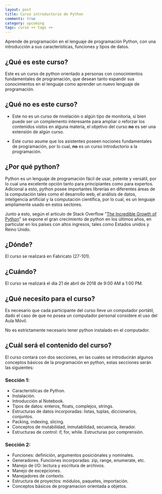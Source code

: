 ```yaml
---
layout: post
title: Curso introductorio de Python
comments: true
category: upcoming
tags: curso <+ tags +>
---
```

Aprende de programación en el lenguaje de programación Python, con una
introducción a sus características, funciones y tipos de datos.

## ¿Qué es este curso?
Este es un curso de python orientado a personas con conocimientos fundamentales
de programación, que desean tanto expandir sus conocimientos en el lenguaje como
aprender un nuevo lenguaje de programación.

## ¿Qué **no** es este curso?
  * Este no es un curso de nivelación o algún tipo de monitoria, si bien
  puede  ser un complemento interesante para ampliar o reforzar los
  contenidos vistos en alguna materia, el objetivo del curso **no** es
  ser una extensión de algún curso.

  * Este curso asume que los asistentes poseen nociones fundamentales de
  programación, por lo cual, **no** es un curso introductorio a la
  programación.

## ¿Por qué python?
Python es un lenguaje de programación fácil de usar, potente y versátil, por lo
cual una excelente opción tanto para principiantes como para expertos. Adicional
a esto, python posee importantes librerías en diferentes áreas de la computación
tales como el desarrollo web, el análisis de datos, inteligencia artificial
y la computación científica, por lo cual, es un lenguaje ampliamente usado
en estos sectores.

Junto a esto, según el articulo de Stack Overflow "[The Incredible Growth of Python](https://stackoverflow.blog/2017/09/06/incredible-growth-python/)"
se expone el gran crecimiento de python en los últimos años, en particular en
los países con altos ingresos, tales como Estados unidos y Reino Unido.

## ¿Dónde?
El curso se realizará en Fabricato (27-101).

## ¿Cuándo?
El curso se realizará el día 21 de abril de 2018 de 9:00 AM a 1:00 PM.

## ¿Qué necesito para el curso?
Es necesario que cada participante del curso lleve un computador portátil,
dado el caso de que no posea un computador personal considere el uso del
Aula Móvil.

No es estrictamente necesario tener python instalado en el computador.

## ¿Cuál será el contenido del curso?
El curso contará con dos secciones, en las cuales se introducirán algunos
conceptos básicos de la programación en python, estas secciones serán las
siguientes:
### Sección 1:
  * Características de Python.
  * Instalación.
  * Introducción al Notebook.
  * Tipos de datos: enteros, floats, complejos, strings.
  * Estructuras de datos incorporadas: listas, tuplas, diccionarios, conjuntos.
  * Packing, indexing, slicing.
  * Conceptos de mutabilidad, inmutabilidad, secuencia, iterador.
  * Estructuras de control: if, for, while. Estructuras por comprensión.

### Sección 2:
  * Funciones: definición, argumentos posiciónales y nominales.
  * Generadores. Funciones incorporadas: zip, range, enumerate, etc.
  * Manejo de I/O: lectura y escritura de archivos.
  * Manejo de excepciones.
  * Manejadores de contexto.
  * Estructura de proyectos: módulos, paquetes, importación.
  * Conceptos básicos de programacion orientada a objetos.
